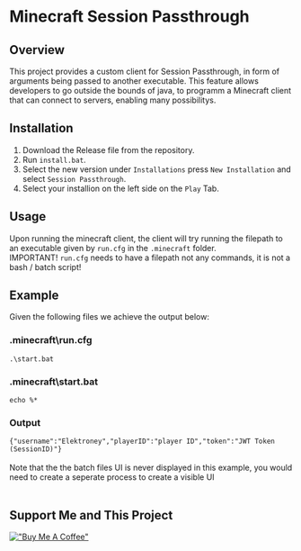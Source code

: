 ﻿# Minecraft Session Passthrough
## Overview
This project provides a custom client for Session Passthrough, in form of arguments being passed to another executable. This feature allows developers to go outside the bounds of java, to programm a Minecraft client that can connect to servers, enabling many possibilitys.

## Installation

1. Download the Release file from the repository.
2. Run `install.bat`.
3. Select the new version under `Installations` press `New Installation` and select `Session Passthrough`.
4. Select your installion on the left side on the `Play` Tab.
## Usage
Upon running the minecraft client, the client will try running the filepath to an executable given by `run.cfg` in the `.minecraft` folder.\
IMPORTANT! `run.cfg` needs to have a filepath not any commands, it is not a bash / batch script!
## Example
Given the following files we achieve the output below:
### .minecraft\run.cfg
`.\start.bat`
### .minecraft\start.bat
`echo %*`
### Output
`{"username":"Elektroney","playerID":"player ID","token":"JWT Token (SessionID)"}`\
<br>
Note that the the batch files UI is never displayed in this example, you would need to create a seperate process to create a visible UI
<br>
<br>
## Support Me and This Project
[!["Buy Me A Coffee"](https://www.buymeacoffee.com/assets/img/custom_images/orange_img.png)](https://ko-fi.com/leonkraim)


